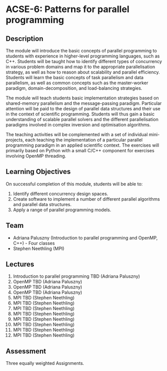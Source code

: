 # ACSE-6: Patterns for parallel programming

## Description
The module will introduce the basic concepts of parallel programming to students with experience in higher-level programming languages, such as C++. Students will be taught how to identify different types of concurrency in various problem domains and map it to the appropriate parallelisation strategy, as well as how to reason about scalability and parallel efficiency. Students will learn the basic concepts of task parallelism and data parallelism, as well as common concepts such as the master-worker paradigm, domain-decomposition, and load-balancing strategies.

The module will teach students basic implementation strategies based on shared-memory parallelism and the message-passing paradigm. Particular attention will be paid to the design of parallel data structures and their use in the context of scientific programming. Students will thus gain a basic understanding of scalable parallel solvers and the different parallelisation paradigms involved in complex inversion and optimisation algorithms.

The teaching activities will be complemented with a set of individual mini-projects, each teaching the implementation of a particular parallel programming paradigm in an applied scientific context. The exercises will primarily based on Python with a small C/C++ component for exercises involving OpenMP threading.

## Learning Objectives
On successful completion of this module, students will be able to:
1.	Identify different concurrency design spaces.
2.	Create software to implement a number of different parallel algorithms and parallel data structures.
3.	Apply a range of parallel programming models. 

## Team
- Adriana Paluszny (Introduction to parallel programming and OpenMP, C++) - Four classes
- Stephen Neethling (MPI)

## Lectures
1. Introduction to parallel programming TBD (Adriana Paluszny)
2. OpenMP TBD (Adriana Paluszny)
3. OpenMP TBD (Adriana Paluszny)
4. OpenMP TBD (Adriana Paluszny)
5. MPI TBD (Stephen Neethling)
6. MPI TBD (Stephen Neethling)
7. MPI TBD (Stephen Neethling)
8. MPI TBD (Stephen Neethling)
9. MPI TBD (Stephen Neethling)
10. MPI TBD (Stephen Neethling)
11. MPI TBD (Stephen Neethling)
12. MPI TBD (Stephen Neethling)

## Assessment
Three equally weighted Assignments.
